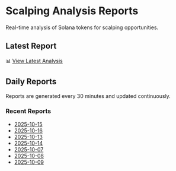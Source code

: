 # Scalping Analysis Reports

Real-time analysis of Solana tokens for scalping opportunities.

## Latest Report

📊 [View Latest Analysis](LATEST.md)

## Daily Reports

Reports are generated every 30 minutes and updated continuously.

### Recent Reports
- [2025-10-15](2025-10-15.md)
- [2025-10-16](2025-10-16.md)
- [2025-10-13](2025-10-13.md)
- [2025-10-14](2025-10-14.md)
- [2025-10-07](2025-10-07.md)
- [2025-10-08](2025-10-08.md)
- [2025-10-09](2025-10-09.md)
